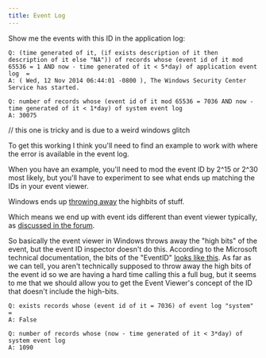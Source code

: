 ```yaml
---
title: Event Log
---
```


Show me the events with this ID in the application log:

````
Q: (time generated of it, (if exists description of it then description of it else "NA")) of records whose (event id of it mod 65536 = 1 AND now - time generated of it < 5*day) of application event log  =
A: ( Wed, 12 Nov 2014 06:44:01 -0800 ), The Windows Security Center Service has started.
````

````
Q: number of records whose (event id of it mod 65536 = 7036 AND now - time generated of it < 1*day) of system event log
A: 30075
````

// this one is tricky and is due to a weird windows glitch

To get this working I think you'll need to find an example to work with where the error is available in the event log.

When you have an example, you'll need to mod the event ID by 2^15 or 2^30 most likely, but you'll have to experiment to see what ends up matching the IDs in your event viewer.

Windows ends up [throwing away](http://msdn.microsoft.com/en-us/library/aa363651.aspx) the highbits of stuff.

Which means we end up with event ids different than event viewer typically, as [discussed in the forum](https://www.ibm.com/developerworks/community/forums/html/topic?id=77777777-0000-0000-0000-000014748770).

So basically the event viewer in Windows throws away the "high bits" of the
event, but the event ID inspector doesn't do this. According to the Microsoft
technical documentation, the bits of the "EventID" [looks like this](http://msdn2.microsoft.com/en-us/library/aa363651.aspx).
As far as we can tell, you aren't technically supposed to throw away the high
bits of the event id so we are having a hard time calling this a full bug, but
it seems to me that we should allow you to get the Event Viewer's concept of the
ID that doesn't include the high-bits.

````
Q: exists records whose (event id of it = 7036) of event log "system"  =
A: False
````

````
Q: number of records whose (now - time generated of it < 3*day) of system event log
A: 1090
````
